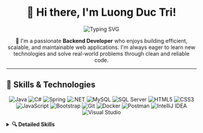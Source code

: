 # <div align="center">👋 Hi there, I'm Luong Duc Tri!</div>

<div align="center">
  <img src="https://readme-typing-svg.herokuapp.com?font=Fira+Code&pause=1000&color=2E77F7&center=true&vCenter=true&width=435&lines=Backend+Developer;Java+%7C+Spring+Boot+%7C+C%23+%7C+ASP.NET;Clean+Code+Enthusiast" alt="Typing SVG" />
</div>

<div align="center">
  <p>🎯 I'm a passionate <b>Backend Developer</b> who enjoys building efficient, scalable, and maintainable web applications. I'm always eager to learn new technologies and solve real-world problems through clean and reliable code.</p>
</div>

---

## 🔧 Skills & Technologies

<div align="center">
  
  ![Java](https://img.shields.io/badge/Java-ED8B00?style=for-the-badge&logo=openjdk&logoColor=white)
  ![C#](https://img.shields.io/badge/C%23-239120?style=for-the-badge&logo=c-sharp&logoColor=white)
  ![Spring](https://img.shields.io/badge/Spring-6DB33F?style=for-the-badge&logo=spring&logoColor=white)
  ![.NET](https://img.shields.io/badge/.NET-5C2D91?style=for-the-badge&logo=.net&logoColor=white)
  ![MySQL](https://img.shields.io/badge/MySQL-00000F?style=for-the-badge&logo=mysql&logoColor=white)
  ![SQL Server](https://img.shields.io/badge/Microsoft_SQL_Server-CC2927?style=for-the-badge&logo=microsoft-sql-server&logoColor=white)
  ![HTML5](https://img.shields.io/badge/HTML5-E34F26?style=for-the-badge&logo=html5&logoColor=white)
  ![CSS3](https://img.shields.io/badge/CSS3-1572B6?style=for-the-badge&logo=css3&logoColor=white)
  ![JavaScript](https://img.shields.io/badge/JavaScript-F7DF1E?style=for-the-badge&logo=javascript&logoColor=black)
  ![Bootstrap](https://img.shields.io/badge/Bootstrap-563D7C?style=for-the-badge&logo=bootstrap&logoColor=white)
  ![Git](https://img.shields.io/badge/Git-F05032?style=for-the-badge&logo=git&logoColor=white)
  ![Docker](https://img.shields.io/badge/Docker-2496ED?style=for-the-badge&logo=docker&logoColor=white)
  ![Postman](https://img.shields.io/badge/Postman-FF6C37?style=for-the-badge&logo=postman&logoColor=white)
  ![IntelliJ IDEA](https://img.shields.io/badge/IntelliJ_IDEA-000000?style=for-the-badge&logo=intellij-idea&logoColor=white)
  ![Visual Studio](https://img.shields.io/badge/Visual_Studio-5C2D91?style=for-the-badge&logo=visual-studio&logoColor=white)
  
</div>

<details>
  <summary><b>🔍 Detailed Skills</b></summary>
  <br>
  
  ### 💻 Programming Languages
  - **Java** - Advanced
  - **C#** - Intermediate to Advanced
  
  ### ☕ Backend Frameworks
  - **Spring Boot** - RESTful APIs, Security, Data JPA
  - **ASP.NET Core** - MVC, Web API
  
  ### 🛠️ Databases
  - **MySQL** - Query optimization, Indexing
  - **SQL Server** - Stored procedures, Functions
  
  ### 🌐 Frontend Support
  - **Thymeleaf** - Server-side Java template engine
  - **Bootstrap** - Responsive layout design
  - **HTML/CSS** - Semantic markup, Responsive design
  - **JavaScript** - DOM manipulation, Form validation
  
  ### 🔐 API Development
  - **RESTful APIs** - Design, Implementation, Authentication
  
  ### 📦 Development Tools
  - **Git** - Version control, Branching strategies
  - **Postman** - API testing
  - **IntelliJ IDEA & V
